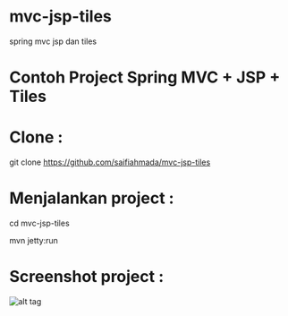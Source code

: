 # mvc-jsp-tiles
spring mvc jsp dan tiles

# Contoh Project Spring MVC + JSP + Tiles

# Clone :
git clone https://github.com/saifiahmada/mvc-jsp-tiles

# Menjalankan project :
cd mvc-jsp-tiles

mvn jetty:run

# Screenshot project :
![alt tag](https://saifiahmada.files.wordpress.com/2015/01/selection_682.jpg)
